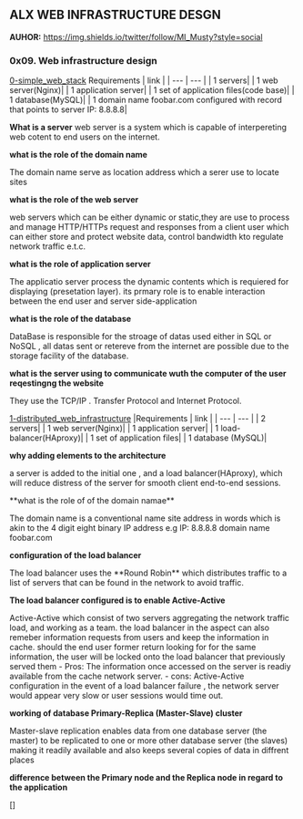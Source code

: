## ALX WEB INFRASTRUCTURE DESGN<br/>
**AUHOR:** https://img.shields.io/twitter/follow/MI_Musty?style=social<br/>
### 0x09. Web infrastructure design<br/>       

[0-simple_web_stack](https://github.com/mmoh-i/alx-system_engineering-devops/blob/master/0x09-web_infrastructure_design/)
Requirements  |  link  |
| --- | --- |
| 1 servers|
| 1 web server(Nginx)|
| 1 application server|
| 1 set of application files(code base)|
| 1 database(MySQL)|
| 1 domain name foobar.com configured with record that points to server IP: 8.8.8.8|


**What is a server**
 web server is a system which is capable of interpereting web cotent to end users on the internet.
 
**what is the role of the domain name**
<p>The domain name serve as location address which a serer use to locate sites</p>

**what is the role of the web server**
  <p>web servers which can be either dynamic or static,they are use to process and manage HTTP/HTTPs request and responses from a client user which can either store and protect website data, control bandwidth kto regulate network traffic e.t.c.</p>
  
**what is the role of application server**
<p>The applicatio server process the dynamic contents which is requiered for displaying (presetation layer). its prmary role is to enable interaction between the end user and server side-application</p>

**what is the role of the database**
<p>DataBase is responsible for the stroage of datas used either in SQL or NoSQL , all datas sent or retereve from the internet are possible due to the storage facility of the database.</p>

**what is the server using to communicate wuth the computer of the user reqestingng the website**
<p>They use the TCP/IP . Transfer Protocol and Internet Protocol.</p>



[1-distributed_web_infrastructure](https://github.com/mmoh-i/alx-system_engineering-devops/blob/master/0x09-web_infrastructure_design/1-distributed_web_infrastructure)
|Requirements  |  link  |
| --- | --- |
| 2 servers|
| 1 web server(Nginx)|
| 1 application server|
| 1 load-balancer(HAproxy)|
| 1 set of application files|
| 1 database (MySQL)|

**why adding elements to the architecture**
 <p>a server is added to the initial one , and a load balancer(HAproxy), which will reduce distress of the server for smooth client end-to-end sessions.</p>
 **what is the role of of the domain namae**
 <p> The domain name is a conventional name site address in words which is akin to the 4 digit  eight binary IP address e.g IP: 8.8.8.8  domain name foobar.com</p>

**configuration of the load balancer**
 <p>The load balancer uses the **Round Robin** which distributes traffic to a list of servers that can be found in the network to avoid traffic.</p>

**The load balancer configured is to enable Active-Active**
<p>Active-Active which consist of two servers aggregating the network traffic load, and working as a team. the load balancer in the aspect can also remeber information requests from users and keep the information in cache. should the end user former return looking for for the same information, the user will be locked onto the load balancer that previously served them 
- Pros: The information once accessed on the server is readiy available from the cache network server.
- cons: Active-Active configuration in the event of a load balancer failure , the network server would appear very slow or user sessions would time out.</p>

**working of database Primary-Replica (Master-Slave) cluster**
<p>Master-slave replication enables data from one database server (the master) to be replicated to one or more other database server (the slaves) making it readily available and also keeps several copies of data in diffrent places</p>

 **difference between the Primary node and the Replica node in regard to the application**
<p></p>

[]
